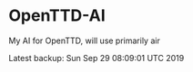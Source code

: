 # OpenTTD-AI
My AI for OpenTTD, will use primarily air

Latest backup: Sun Sep 29 08:09:01 UTC 2019
